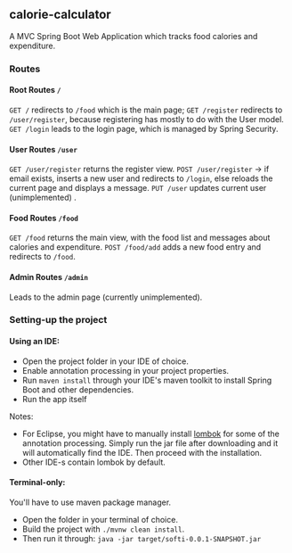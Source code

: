 ## calorie-calculator

A MVC Spring Boot Web Application which tracks food calories and expenditure.

### Routes

#### Root Routes ```/```
```GET /``` redirects to ```/food``` which is the main page;
```GET /register``` redirects to ```/user/register```, because registering has mostly to do with the User model.
```GET /login``` leads to the login page, which is managed by Spring Security.

#### User Routes ```/user```
```GET /user/register``` returns the register view.
```POST /user/register``` -> if email exists, inserts a new user and redirects to ```/login```, else reloads the current page and displays a message.
```PUT /user``` updates current user (unimplemented) .

#### Food Routes ```/food```
```GET /food``` returns the main view, with the food list and messages about calories and expenditure.
```POST /food/add``` adds a new food entry and redirects to ```/food```.

#### Admin Routes ```/admin```
Leads to the admin page (currently unimplemented).


### Setting-up the project

#### Using an IDE:

- Open the project folder in your IDE of choice.
- Enable annotation processing in your project properties.
- Run ```maven install``` through your IDE's maven toolkit to install Spring Boot and other dependencies.
- Run the app itself

Notes:
- For Eclipse, you might have to manually install [lombok](https://projectlombok.org/download) for some of the annotation processing. Simply run the jar file after downloading and it will automatically find the IDE. Then proceed with the installation.
- Other IDE-s contain lombok by default.

#### Terminal-only:

You'll have to use maven package manager.
- Open the folder in your terminal of choice.
- Build the project with ```./mvnw clean install```.
- Then run it through: ```java -jar target/softi-0.0.1-SNAPSHOT.jar```